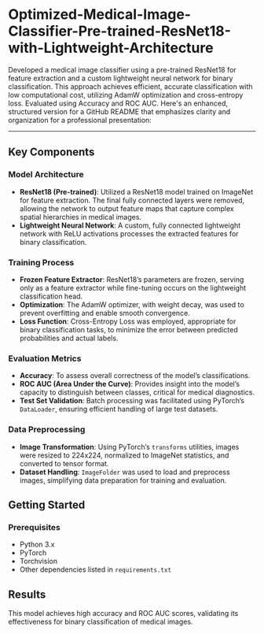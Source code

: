 # Optimized-Medical-Image-Classifier-Pre-trained-ResNet18-with-Lightweight-Architecture
Developed a medical image classifier using a pre-trained ResNet18 for feature extraction and a custom lightweight neural network for binary classification. This approach achieves efficient, accurate classification with low computational cost, utilizing AdamW optimization and cross-entropy loss. Evaluated using Accuracy and ROC AUC.
Here's an enhanced, structured version for a GitHub README that emphasizes clarity and organization for a professional presentation:

---


## Key Components

### Model Architecture
- **ResNet18 (Pre-trained)**: Utilized a ResNet18 model trained on ImageNet for feature extraction. The final fully connected layers were removed, allowing the network to output feature maps that capture complex spatial hierarchies in medical images.
- **Lightweight Neural Network**: A custom, fully connected lightweight network with ReLU activations processes the extracted features for binary classification.

### Training Process
- **Frozen Feature Extractor**: ResNet18’s parameters are frozen, serving only as a feature extractor while fine-tuning occurs on the lightweight classification head.
- **Optimization**: The AdamW optimizer, with weight decay, was used to prevent overfitting and enable smooth convergence.
- **Loss Function**: Cross-Entropy Loss was employed, appropriate for binary classification tasks, to minimize the error between predicted probabilities and actual labels.

### Evaluation Metrics
- **Accuracy**: To assess overall correctness of the model’s classifications.
- **ROC AUC (Area Under the Curve)**: Provides insight into the model’s capacity to distinguish between classes, critical for medical diagnostics.
- **Test Set Validation**: Batch processing was facilitated using PyTorch’s `DataLoader`, ensuring efficient handling of large test datasets.

### Data Preprocessing
- **Image Transformation**: Using PyTorch’s `transforms` utilities, images were resized to 224x224, normalized to ImageNet statistics, and converted to tensor format.
- **Dataset Handling**: `ImageFolder` was used to load and preprocess images, simplifying data preparation for training and evaluation.

## Getting Started

### Prerequisites
- Python 3.x
- PyTorch
- Torchvision
- Other dependencies listed in `requirements.txt`

## Results
This model achieves high accuracy and ROC AUC scores, validating its effectiveness for binary classification of medical images.
